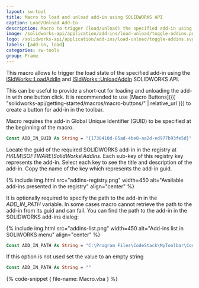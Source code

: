 ```yaml
---
layout: sw-tool
title: Macro to load and unload add-in using SOLIDWORKS API
caption: Load/Unload Add-In
description: Macro to trigger (load/unload) the specified add-in using SOLIDWORKS API
image: /solidworks-api/application/add-ins/load-unload/toggle-addins.png
logo: /solidworks-api/application/add-ins/load-unload/toggle-addins.svg
labels: [add-in, load]
categories: sw-tools
group: Frame
---
```

This macro allows to trigger the load state of the specified add-in using the [ISldWorks::LoadAddIn](http://help.solidworks.com/2018/english/api/sldworksapi/solidworks.interop.sldworks~solidworks.interop.sldworks.isldworks~loadaddin.html) and [ISldWorks::UnloadAddIn](http://help.solidworks.com/2018/english/api/sldworksapi/solidworks.interop.sldworks~solidworks.interop.sldworks.isldworks~unloadaddin.html) SOLIDWORKS API.

This can be useful to provide a short-cut for loading and unloading the add-in with one button click. It is recommended to use [Macro Buttons]({{ "solidworks-api/getting-started/macros/macro-buttons/" | relative_url }}) to create a button for add-in in the toolbar.

Macro requires the add-in Global Unique Identifier (GUID) to be specified at the beginning of the macro.

~~~ vb
Const ADD_IN_GUID As String = "{1730410d-85ad-4be8-aa2d-ed977b93fe5d}"
~~~

Locate the guid of the required SOLIDWORKS add-in in the registry at *HKLM\SOFTWARE\SolidWorks\AddIns*. Each sub-key of this registry key represents the add-in. Select each key to see the title and description of the add-in. Copy the name of the key which represents the add-in guid.

{% include img.html src="addins-registry.png" width=450 alt="Available add-ins presented in the registry" align="center" %}

It is optionally required to specify the path to the add-in in the *ADD_IN_PATH* variable. In some cases macro cannot retrieve the path to the add-in from its guid and can fail. You can find the path to the add-in in the SOLIDWORKS add-ins dialog:

{% include img.html src="addins-list.png" width=450 alt="Add-ins list in SOLIWORKS menu" align="center" %}

~~~ vb
Const ADD_IN_PATH As String = "C:\Program Files\CodeStack\MyToolbar\CodeStack.Sw.MyToolbar.dll"
~~~

If this option is not used set the value to an empty string

~~~ vb
Const ADD_IN_PATH As String = ""
~~~

{% code-snippet { file-name: Macro.vba } %}
